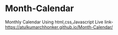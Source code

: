 # Month-Calendar
Monthly Calendar Using html,css,Javascript
Live link- https://atulkumarchhonker.github.io/Month-Calendar/
